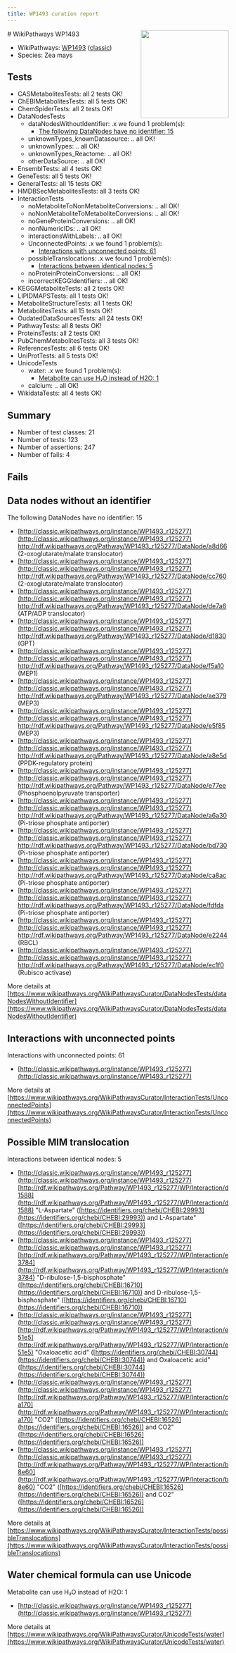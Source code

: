 ```yaml
---
title: WP1493 curation report
---
```


<img style="float: right; width: 200px" src="https://upload.wikimedia.org/wikipedia/commons/thumb/8/83/Wplogo_with_text_500.png/640px-Wplogo_with_text_500.png" />
# WikiPathways WP1493

* WikiPathways: [WP1493](https://wikipathways.org/pathways/WP1493) ([classic](https://classic.wikipathways.org/instance/WP1493))
* Species: Zea mays
## Tests
* CASMetabolitesTests: all 2 tests OK!
* ChEBIMetabolitesTests: all 5 tests OK!
* ChemSpiderTests: all 2 tests OK!
* DataNodesTests
    * dataNodesWithoutIdentifier: .x we found 1 problem(s):
        * [The following DataNodes have no identifier: 15](#8792c495)
    * unknownTypes_knownDatasource: .. all OK!
    * unknownTypes: .. all OK!
    * unknownTypes_Reactome: .. all OK!
    * otherDataSource: .. all OK!
* EnsemblTests: all 4 tests OK!
* GeneTests: all 5 tests OK!
* GeneralTests: all 15 tests OK!
* HMDBSecMetabolitesTests: all 3 tests OK!
* InteractionTests
    * noMetaboliteToNonMetaboliteConversions: .. all OK!
    * noNonMetaboliteToMetaboliteConversions: .. all OK!
    * noGeneProteinConversions: .. all OK!
    * nonNumericIDs: .. all OK!
    * interactionsWithLabels: .. all OK!
    * UnconnectedPoints: .x we found 1 problem(s):
        * [Interactions with unconnected points: 61](#7f1d4113)
    * possibleTranslocations: .x we found 1 problem(s):
        * [Interactions between identical nodes: 5](#1c11820a)
    * noProteinProteinConversions: .. all OK!
    * incorrectKEGGIdentifiers: .. all OK!
* KEGGMetaboliteTests: all 2 tests OK!
* LIPIDMAPSTests: all 1 tests OK!
* MetaboliteStructureTests: all 1 tests OK!
* MetabolitesTests: all 15 tests OK!
* OudatedDataSourcesTests: all 24 tests OK!
* PathwayTests: all 8 tests OK!
* ProteinsTests: all 2 tests OK!
* PubChemMetabolitesTests: all 3 tests OK!
* ReferencesTests: all 6 tests OK!
* UniProtTests: all 5 tests OK!
* UnicodeTests
    * water: .x we found 1 problem(s):
        * [Metabolite can use H₂O instead of H2O: 1](#a680b2d0)
    * calcium: .. all OK!
* WikidataTests: all 4 tests OK!


## Summary

* Number of test classes: 21
* Number of tests: 123
* Number of assertions: 247
* Number of fails: 4

## Fails

<a name="8792c495" />

## Data nodes without an identifier

The following DataNodes have no identifier: 15

* [http://classic.wikipathways.org/instance/WP1493_r125277](http://classic.wikipathways.org/instance/WP1493_r125277) http://rdf.wikipathways.org/Pathway/WP1493_r125277/DataNode/a8d66 (2-oxoglutarate/malate translocator)
* [http://classic.wikipathways.org/instance/WP1493_r125277](http://classic.wikipathways.org/instance/WP1493_r125277) http://rdf.wikipathways.org/Pathway/WP1493_r125277/DataNode/cc760 (2-oxoglutarate/malate translocator)
* [http://classic.wikipathways.org/instance/WP1493_r125277](http://classic.wikipathways.org/instance/WP1493_r125277) http://rdf.wikipathways.org/Pathway/WP1493_r125277/DataNode/de7a6 (ATP/ADP translocator)
* [http://classic.wikipathways.org/instance/WP1493_r125277](http://classic.wikipathways.org/instance/WP1493_r125277) http://rdf.wikipathways.org/Pathway/WP1493_r125277/DataNode/d1830 (GPT)
* [http://classic.wikipathways.org/instance/WP1493_r125277](http://classic.wikipathways.org/instance/WP1493_r125277) http://rdf.wikipathways.org/Pathway/WP1493_r125277/DataNode/f5a10 (MEP1)
* [http://classic.wikipathways.org/instance/WP1493_r125277](http://classic.wikipathways.org/instance/WP1493_r125277) http://rdf.wikipathways.org/Pathway/WP1493_r125277/DataNode/ae379 (MEP3)
* [http://classic.wikipathways.org/instance/WP1493_r125277](http://classic.wikipathways.org/instance/WP1493_r125277) http://rdf.wikipathways.org/Pathway/WP1493_r125277/DataNode/e5f85 (MEP3)
* [http://classic.wikipathways.org/instance/WP1493_r125277](http://classic.wikipathways.org/instance/WP1493_r125277) http://rdf.wikipathways.org/Pathway/WP1493_r125277/DataNode/a8e5d (PPDK-regulatory protein)
* [http://classic.wikipathways.org/instance/WP1493_r125277](http://classic.wikipathways.org/instance/WP1493_r125277) http://rdf.wikipathways.org/Pathway/WP1493_r125277/DataNode/e77ee (Phosphoenolpyruvate transporter)
* [http://classic.wikipathways.org/instance/WP1493_r125277](http://classic.wikipathways.org/instance/WP1493_r125277) http://rdf.wikipathways.org/Pathway/WP1493_r125277/DataNode/a6a30 (Pi-triose phosphate antiporter)
* [http://classic.wikipathways.org/instance/WP1493_r125277](http://classic.wikipathways.org/instance/WP1493_r125277) http://rdf.wikipathways.org/Pathway/WP1493_r125277/DataNode/bd730 (Pi-triose phosphate antiporter)
* [http://classic.wikipathways.org/instance/WP1493_r125277](http://classic.wikipathways.org/instance/WP1493_r125277) http://rdf.wikipathways.org/Pathway/WP1493_r125277/DataNode/ca8ac (Pi-triose phosphate antiporter)
* [http://classic.wikipathways.org/instance/WP1493_r125277](http://classic.wikipathways.org/instance/WP1493_r125277) http://rdf.wikipathways.org/Pathway/WP1493_r125277/DataNode/fdfda (Pi-triose phosphate antiporter)
* [http://classic.wikipathways.org/instance/WP1493_r125277](http://classic.wikipathways.org/instance/WP1493_r125277) http://rdf.wikipathways.org/Pathway/WP1493_r125277/DataNode/e2244 (RBCL)
* [http://classic.wikipathways.org/instance/WP1493_r125277](http://classic.wikipathways.org/instance/WP1493_r125277) http://rdf.wikipathways.org/Pathway/WP1493_r125277/DataNode/ec1f0 (Rubisco activase)


More details at [https://www.wikipathways.org/WikiPathwaysCurator/DataNodesTests/dataNodesWithoutIdentifier](https://www.wikipathways.org/WikiPathwaysCurator/DataNodesTests/dataNodesWithoutIdentifier)

<a name="7f1d4113" />

## Interactions with unconnected points

Interactions with unconnected points: 61

* [http://classic.wikipathways.org/instance/WP1493_r125277](http://classic.wikipathways.org/instance/WP1493_r125277)


More details at [https://www.wikipathways.org/WikiPathwaysCurator/InteractionTests/UnconnectedPoints](https://www.wikipathways.org/WikiPathwaysCurator/InteractionTests/UnconnectedPoints)

<a name="1c11820a" />

## Possible MIM translocation

Interactions between identical nodes: 5

* [http://classic.wikipathways.org/instance/WP1493_r125277](http://classic.wikipathways.org/instance/WP1493_r125277) [http://rdf.wikipathways.org/Pathway/WP1493_r125277/WP/Interaction/d1588](http://rdf.wikipathways.org/Pathway/WP1493_r125277/WP/Interaction/d1588) "L-Aspartate" ([https://identifiers.org/chebi/CHEBI:29993](https://identifiers.org/chebi/CHEBI:29993)) and 
L-Aspartate" ([https://identifiers.org/chebi/CHEBI:29993](https://identifiers.org/chebi/CHEBI:29993))
* [http://classic.wikipathways.org/instance/WP1493_r125277](http://classic.wikipathways.org/instance/WP1493_r125277) [http://rdf.wikipathways.org/Pathway/WP1493_r125277/WP/Interaction/e3784](http://rdf.wikipathways.org/Pathway/WP1493_r125277/WP/Interaction/e3784) "D-ribulose-1,5-bisphosphate" ([https://identifiers.org/chebi/CHEBI:16710](https://identifiers.org/chebi/CHEBI:16710)) and 
D-ribulose-1,5-bisphosphate" ([https://identifiers.org/chebi/CHEBI:16710](https://identifiers.org/chebi/CHEBI:16710))
* [http://classic.wikipathways.org/instance/WP1493_r125277](http://classic.wikipathways.org/instance/WP1493_r125277) [http://rdf.wikipathways.org/Pathway/WP1493_r125277/WP/Interaction/e51e5](http://rdf.wikipathways.org/Pathway/WP1493_r125277/WP/Interaction/e51e5) "Oxaloacetic acid" ([https://identifiers.org/chebi/CHEBI:30744](https://identifiers.org/chebi/CHEBI:30744)) and 
Oxaloacetic acid" ([https://identifiers.org/chebi/CHEBI:30744](https://identifiers.org/chebi/CHEBI:30744))
* [http://classic.wikipathways.org/instance/WP1493_r125277](http://classic.wikipathways.org/instance/WP1493_r125277) [http://rdf.wikipathways.org/Pathway/WP1493_r125277/WP/Interaction/ca170](http://rdf.wikipathways.org/Pathway/WP1493_r125277/WP/Interaction/ca170) "CO2" ([https://identifiers.org/chebi/CHEBI:16526](https://identifiers.org/chebi/CHEBI:16526)) and 
CO2" ([https://identifiers.org/chebi/CHEBI:16526](https://identifiers.org/chebi/CHEBI:16526))
* [http://classic.wikipathways.org/instance/WP1493_r125277](http://classic.wikipathways.org/instance/WP1493_r125277) [http://rdf.wikipathways.org/Pathway/WP1493_r125277/WP/Interaction/b8e60](http://rdf.wikipathways.org/Pathway/WP1493_r125277/WP/Interaction/b8e60) "CO2" ([https://identifiers.org/chebi/CHEBI:16526](https://identifiers.org/chebi/CHEBI:16526)) and 
CO2" ([https://identifiers.org/chebi/CHEBI:16526](https://identifiers.org/chebi/CHEBI:16526))


More details at [https://www.wikipathways.org/WikiPathwaysCurator/InteractionTests/possibleTranslocations](https://www.wikipathways.org/WikiPathwaysCurator/InteractionTests/possibleTranslocations)

<a name="a680b2d0" />

## Water chemical formula can use Unicode

Metabolite can use H₂O instead of H2O: 1

* [http://classic.wikipathways.org/instance/WP1493_r125277](http://classic.wikipathways.org/instance/WP1493_r125277)


More details at [https://www.wikipathways.org/WikiPathwaysCurator/UnicodeTests/water](https://www.wikipathways.org/WikiPathwaysCurator/UnicodeTests/water)

